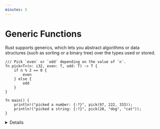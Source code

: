 ```yaml
---
minutes: 5
---
```


# Generic Functions

Rust supports generics, which lets you abstract algorithms or data structures
(such as sorting or a binary tree) over the types used or stored.

```rust,editable
/// Pick `even` or `odd` depending on the value of `n`.
fn pick<T>(n: i32, even: T, odd: T) -> T {
    if n % 2 == 0 {
        even
    } else {
        odd
    }
}

fn main() {
    println!("picked a number: {:?}", pick(97, 222, 333));
    println!("picked a string: {:?}", pick(28, "dog", "cat"));
}
```

<details>

- Rust infers a type for T based on the types of the arguments and return value.

- In this example we only use the primitive types `i32` and `&str` for `T`, but
  we can use any type here, including user-defined types:

  ```rust,ignore
  struct Foo {
      val: u8,
  }

  pick(123, Foo { val: 7 }, Foo { val: 456 });
  ```

- This is similar to C++ templates, but Rust partially compiles the generic
  function immediately, so that function must be valid for all types matching
  the constraints. For example, try modifying `pick` to return `even + odd` if
  `n == 0`. Even if only the `pick` instantiation with integers is used, Rust
  still considers it invalid. C++ would let you do this.

- Generic code is turned into non-generic code based on the call sites. This is
  a zero-cost abstraction: you get exactly the same result as if you had
  hand-coded the data structures without the abstraction.

</details>
